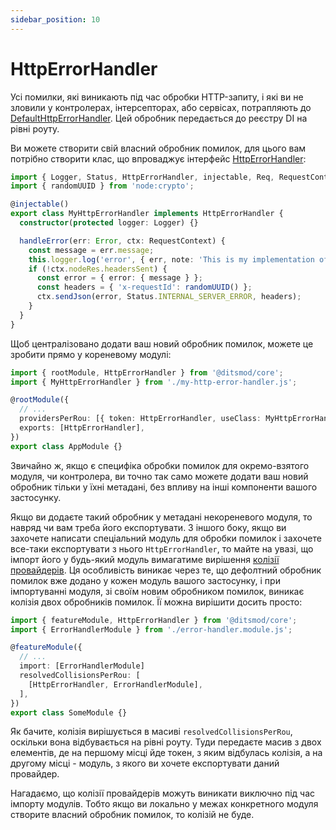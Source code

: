 ```yaml
---
sidebar_position: 10
---
```


# HttpErrorHandler

Усі помилки, які виникають під час обробки HTTP-запиту, і які ви не зловили у контролерах, інтерсепторах, або сервісах, потрапляють до [DefaultHttpErrorHandler][100]. Цей обробник передається до реєстру DI на рівні роуту.

Ви можете створити свій власний обробник помилок, для цього вам потрібно створити клас, що впроваджує інтерфейс [HttpErrorHandler][101]:

```ts
import { Logger, Status, HttpErrorHandler, injectable, Req, RequestContext } from '@ditsmod/core';
import { randomUUID } from 'node:crypto';

@injectable()
export class MyHttpErrorHandler implements HttpErrorHandler {
  constructor(protected logger: Logger) {}

  handleError(err: Error, ctx: RequestContext) {
    const message = err.message;
    this.logger.log('error', { err, note: 'This is my implementation of HttpErrorHandler' });
    if (!ctx.nodeRes.headersSent) {
      const error = { error: { message } };
      const headers = { 'x-requestId': randomUUID() };
      ctx.sendJson(error, Status.INTERNAL_SERVER_ERROR, headers);
    }
  }
}
```

Щоб централізовано додати ваш новий обробник помилок, можете це зробити прямо у кореневому модулі:

```ts
import { rootModule, HttpErrorHandler } from '@ditsmod/core';
import { MyHttpErrorHandler } from './my-http-error-handler.js';

@rootModule({
  // ...
  providersPerRou: [{ token: HttpErrorHandler, useClass: MyHttpErrorHandler }],
  exports: [HttpErrorHandler],
})
export class AppModule {}
```

Звичайно ж, якщо є специфіка обробки помилок для окремо-взятого модуля, чи контролера, ви точно так само можете додати ваш новий обробник тільки у їхні метадані, без впливу на інші компоненти вашого застосунку.

Якщо ви додаєте такий обробник у метадані некореневого модуля, то навряд чи вам треба його експортувати. З іншого боку, якщо ви захочете написати спеціальний модуль для обробки помилок і захочете все-таки експортувати з нього `HttpErrorHandler`, то майте на увазі, що імпорт його у будь-який модуль вимагатиме вирішення [колізії провайдерів][1]. Ця особливість виникає через те, що дефолтний обробник помилок вже додано у кожен модуль вашого застосунку, і при імпортуванні модуля, зі своїм новим обробником помилок, виникає колізія двох обробників помилок. Її можна вирішити досить просто:

```ts {8}
import { featureModule, HttpErrorHandler } from '@ditsmod/core';
import { ErrorHandlerModule } from './error-handler.module.js';

@featureModule({
  // ...
  import: [ErrorHandlerModule]
  resolvedCollisionsPerRou: [
    [HttpErrorHandler, ErrorHandlerModule],
  ],
})
export class SomeModule {}
```

Як бачите, колізія вирішується в масиві `resolvedCollisionsPerRou`, оскільки вона відбувається на рівні роуту. Туди передаєте масив з двох елементів, де на першому місці йде токен, з яким відбулась колізія, а на другому місці - модуль, з якого ви хочете експортувати даний провайдер.

Нагадаємо, що колізії провайдерів можуть виникати виключно під час імпорту модулів. Тобто якщо ви локально у межах конкретного модуля створите власний обробник помилок, то колізій не буде.







[1]: /developer-guides/providers-collisions

[100]: https://github.com/ditsmod/ditsmod/blob/core-2.54.0/packages/core/src/error/default-http-error-handler.ts
[101]: https://github.com/ditsmod/ditsmod/blob/core-2.54.0/packages/core/src/error/http-error-handler.ts
